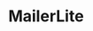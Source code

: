 ---
keywords: mailerlite
layout: tool.njk
title: MailerLite
website: https://www.mailerlite.com
affiliateLink: https://www.mailerlite.com/a/u8wwz41gpk
logo: mailerlite.svg
inUse: true
---